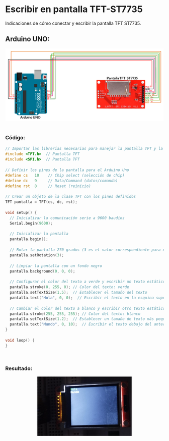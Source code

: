 # Escribir en pantalla TFT-ST7735
Indicaciones de cómo conectar y escribir la pantalla TFT ST7735.

## Arduino UNO:
<div align="center">
    <img src="conexion_arduino_tft-st7735.png" width="800px"/>  
</div>

<br>

### Código:

```c++
// Importar las librerías necesarias para manejar la pantalla TFT y la comunicación SPI
#include <TFT.h>  // Pantalla TFT
#include <SPI.h>  // Pantalla TFT

// Definir los pines de la pantalla para el Arduino Uno
#define cs   10    // Chip select (selección de chip)
#define dc   9     // Data/Command (datos/comando)
#define rst  8     // Reset (reinicio)

// Crear un objeto de la clase TFT con los pines definidos
TFT pantalla = TFT(cs, dc, rst);

void setup() {
  // Inicializar la comunicación serie a 9600 baudios
  Serial.begin(9600);

  // Inicializar la pantalla
  pantalla.begin();  
  
  // Rotar la pantalla 270 grados (3 es el valor correspondiente para esta rotación)
  pantalla.setRotation(3);
  
  // Limpiar la pantalla con un fondo negro
  pantalla.background(0, 0, 0);

  // Configurar el color del texto a verde y escribir un texto estático en la pantalla
  pantalla.stroke(0, 255, 0); // Color del texto: verde
  pantalla.setTextSize(1.5);  // Establecer el tamaño del texto
  pantalla.text("Hola", 0, 0);  // Escribir el texto en la esquina superior izquierda

  // Cambiar el color del texto a blanco y escribir otro texto estático en la pantalla
  pantalla.stroke(255, 255, 255); // Color del texto: blanco
  pantalla.setTextSize(1.2);  // Establecer un tamaño de texto más pequeño
  pantalla.text("Mundo", 0, 10);  // Escribir el texto debajo del anterior, con un desplazamiento en Y
}

void loop() {
}
```
<br>

### Resultado:
<div align="center">
    <img src="resultado_TFT.jpg" width="300px"/>  
</div>
